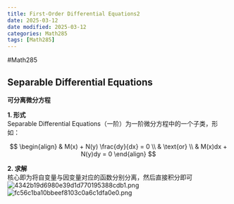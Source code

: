 ```yaml
---
title: First-Order Differential Equations2
date: 2025-03-12
date modified: 2025-03-12
categories: Math285
tags: [Math285]
---
```


#Math285 

## Separable Differential Equations

**可分离微分方程**

**1. 形式**  
Separable Differential Equations（一阶）为一阶微分方程中的一个子类，形如：

$$
\begin{align}
& M(x) + N(y) \frac{dy}{dx} = 0 \\
& \text{or} \\
& M(x)dx + N(y)dy = 0
\end{align}
$$

**2. 求解**  
核心即为将自变量与因变量对应的函数分别分离，然后直接积分即可  
![4342b19d6980e39d1d770195388cdb1.png](https://s2.loli.net/2025/02/21/UDlwOe3smXvBS4x.png)  
![fc56c1ba10bbeef8103c0a6c1dfa0e0.png](https://s2.loli.net/2025/02/21/z8jebxsuOrAi7Bg.png)
